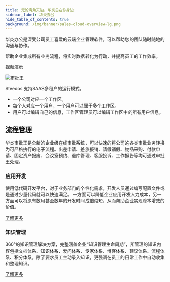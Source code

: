```yaml
---
title: 无论海角天边，华炎总在你身边
sidebar_label: 华炎办公
hide_table_of_contents: true
background: /img/banner/sales-cloud-overview-lg.png
---
```


华炎办公是深受公司员工喜爱的云端企业管理软件，可以帮助您的团队随时随地的沟通与协作。

帮助企业集成所有业务流程，将实时数据转化为行动，并提高员工的工作效率。

<a class="button button--primary" href="http://oss.steedos.com/videos/case/%E5%A6%82%E4%BD%95%E9%85%8D%E7%BD%AE%E8%AF%B7%E5%81%87%E6%B5%81%E7%A8%8B.mp4" target="_blank">
视频演示
</a>

![审批王](/assets/products/workflow.png)

Steedos 支持SAAS多租户的运行模式。

- 一个公司对应一个工作区。
- 每个人对应一个用户，一个用户可以属于多个工作区。
- 用户可以编辑自己的信息，工作区管理员可以编辑工作区中的所有用户信息。

## [流程管理](./workflow)

华炎审批王是全新的企业级在线审批系统，可以快速的将公司的各类审批业务转换为可严格执行的电子流程。出差申请、差旅报销、请假销假、物品采购、付款申请、固定资产报废、会议室预约、退库管理、客服投诉、工作报告等均可通过审批王处理。


<div class="row">
    <div class="col col--6">
        <div class="card">
            <div class="card__header">
            <h3>应用开发</h3>
            </div>
            <div class="card__body">
            <p>
                使用低代码开发平台，对于业务部门的个性化需求，开发人员通过编写配置文件或是通过少量代码就可以快速满足。
                一方面可以降低企业应用开发人力成本，另一方面可以将原有数月甚至数年的开发时间成倍缩短，从而帮助企业实现降本增效的价值。
            </p>
            </div>
            <div class="card__footer">
            <a class="button button--secondary button--block" href="./developer">
                    了解更多
                </a>
            </div>
        </div>
    </div>
    <div class="col col--6">
        <div class="card">
            <div class="card__header">
            <h3>知识管理</h3>
            </div>
            <div class="card__body">
            <p>
                360°的知识管理解决方案，完整涵盖企业“知识管理生命周期”，所管理的知识内容包括文档体系、知识体系、爱问体系、专家体系、博客体系、建议体系、流程体系、积分体系，除了要求员工主动录入知识，更强调在员工的日常工作中自动收集和整理知识。
            </p>
            </div>
            <div class="card__footer">
            <a class="button button--secondary button--block" href="./knowledge">
                    了解更多
                </a>
            </div>
        </div>
    </div>
</div>